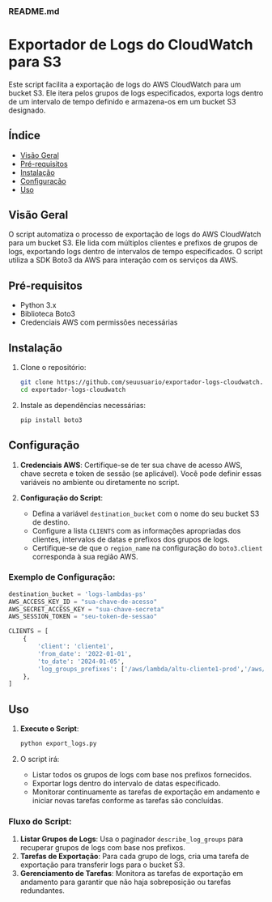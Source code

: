
### README.md

# Exportador de Logs do CloudWatch para S3

Este script facilita a exportação de logs do AWS CloudWatch para um bucket S3. Ele itera pelos grupos de logs especificados, exporta logs dentro de um intervalo de tempo definido e armazena-os em um bucket S3 designado.

## Índice

- [Visão Geral](#visão-geral)
- [Pré-requisitos](#pré-requisitos)
- [Instalação](#instalação)
- [Configuração](#configuração)
- [Uso](#uso)


## Visão Geral

O script automatiza o processo de exportação de logs do AWS CloudWatch para um bucket S3. Ele lida com múltiplos clientes e prefixos de grupos de logs, exportando logs dentro de intervalos de tempo especificados. O script utiliza a SDK Boto3 da AWS para interação com os serviços da AWS.

## Pré-requisitos

- Python 3.x
- Biblioteca Boto3
- Credenciais AWS com permissões necessárias

## Instalação

1. Clone o repositório:
   ```bash
   git clone https://github.com/seuusuario/exportador-logs-cloudwatch.git
   cd exportador-logs-cloudwatch
   ```

2. Instale as dependências necessárias:
   ```bash
   pip install boto3
   ```

## Configuração

1. **Credenciais AWS**: Certifique-se de ter sua chave de acesso AWS, chave secreta e token de sessão (se aplicável). Você pode definir essas variáveis no ambiente ou diretamente no script.

2. **Configuração do Script**:
   - Defina a variável `destination_bucket` com o nome do seu bucket S3 de destino.
   - Configure a lista `CLIENTS` com as informações apropriadas dos clientes, intervalos de datas e prefixos dos grupos de logs.
   - Certifique-se de que o `region_name` na configuração do `boto3.client` corresponda à sua região AWS.

### Exemplo de Configuração:
```python
destination_bucket = 'logs-lambdas-ps'
AWS_ACCESS_KEY_ID = "sua-chave-de-acesso"
AWS_SECRET_ACCESS_KEY = "sua-chave-secreta"
AWS_SESSION_TOKEN = "seu-token-de-sessao"

CLIENTS = [
    {
        'client': 'cliente1', 
        'from_date': '2022-01-01', 
        'to_date': '2024-01-05', 
        'log_groups_prefixes': ['/aws/lambda/altu-cliente1-prod','/aws/lambda/altu-cliente1-dev']
    },
]
```

## Uso

1. **Execute o Script**:
   ```bash
   python export_logs.py
   ```

2. O script irá:
   - Listar todos os grupos de logs com base nos prefixos fornecidos.
   - Exportar logs dentro do intervalo de datas especificado.
   - Monitorar continuamente as tarefas de exportação em andamento e iniciar novas tarefas conforme as tarefas são concluídas.

### Fluxo do Script:
1. **Listar Grupos de Logs**: Usa o paginador `describe_log_groups` para recuperar grupos de logs com base nos prefixos.
2. **Tarefas de Exportação**: Para cada grupo de logs, cria uma tarefa de exportação para transferir logs para o bucket S3.
3. **Gerenciamento de Tarefas**: Monitora as tarefas de exportação em andamento para garantir que não haja sobreposição ou tarefas redundantes.
